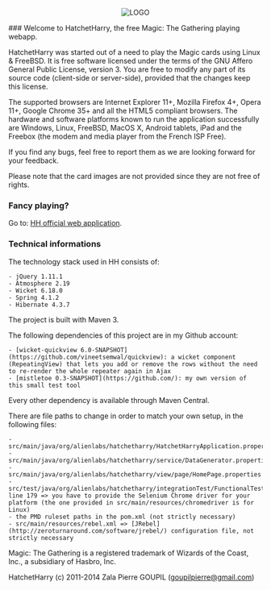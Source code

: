 <p align="center">
<img src="http://atmosphere.github.io/atmosphere/images/atmosphere.png" alt="LOGO"/>
</p>
### Welcome to HatchetHarry, the free Magic: The Gathering playing webapp.

HatchetHarry was started out of a need to play the Magic cards using Linux & FreeBSD. It is free software licensed under the terms of the GNU Affero General Public License, version 3. You are free to modify any part of its source code (client-side or server-side), provided that the changes keep this license.

The supported browsers are Internet Explorer 11+, Mozilla Firefox 4+, Opera 11+, Google Chrome 35+ and all the HTML5 compliant browsers. The hardware and software platforms known to run the application successfully are Windows, Linux, FreeBSD, MacOS X, Android tablets, iPad and the Freebox (the modem and media player from the French ISP Free).

If you find any bugs, feel free to report them as we are looking forward for your feedback.

Please note that the card images are not provided since they are not free of rights.

### Fancy playing?

Go to: [HH official web application](http://hatchetharry.net).

### Technical informations

The technology stack used in HH consists of:

    - jQuery 1.11.1
    - Atmosphere 2.19
    - Wicket 6.18.0
    - Spring 4.1.2
    - Hibernate 4.3.7

The project is built with Maven 3.

The following dependencies of this project are in my Github account:

    - [wicket-quickview 6.0-SNAPSHOT](https://github.com/vineetsemwal/quickview): a wicket component (RepeatingView) that lets you add or remove the rows without the need to re-render the whole repeater again in Ajax
    - [mistletoe 0.3-SNAPSHOT](https://github.com/): my own version of this small test tool

Every other dependency is available through Maven Central.

There are file paths to change in order to match your own setup, in the following files:

	- src/main/java/org/alienlabs/hatchetharry/HatchetHarryApplication.properties
	- src/main/java/org/alienlabs/hatchetharry/service/DataGenerator.properties
	- src/main/java/org/alienlabs/hatchetharry/view/page/HomePage.properties
    - src/test/java/org/alienlabs/hatchetharry/integrationTest/FunctionalTests.java line 179 => you have to provide the Selenium Chrome driver for your platform (the one provided in src/main/resources/chromedriver is for Linux)
    - the PMD ruleset paths in the pom.xml (not strictly necessary)
    - src/main/resources/rebel.xml => [JRebel](http://zeroturnaround.com/software/jrebel/) configuration file, not strictly necessary

Magic: The Gathering is a registered trademark of Wizards of the Coast, Inc., a subsidiary of Hasbro, Inc.

HatchetHarry (c) 2011-2014 Zala Pierre GOUPIL (goupilpierre@gmail.com)